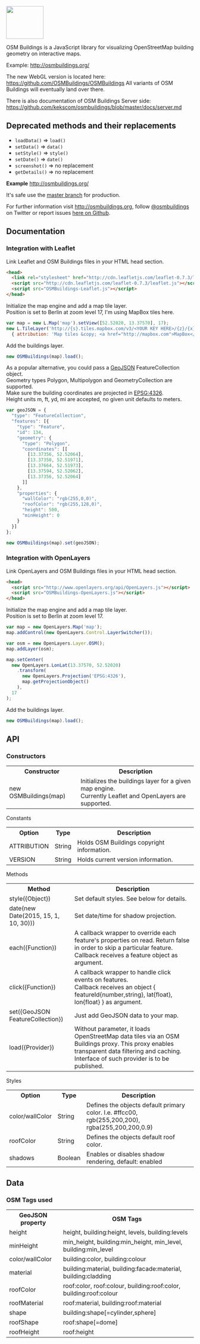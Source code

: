 <img src="http://osmbuildings.org/logo.svg" width="100" height="88">

OSM Buildings is a JavaScript library for visualizing OpenStreetMap building geometry on interactive maps.

Example: http://osmbuildings.org/

The new WebGL version is located here: https://github.com/OSMBuildings/OSMBuildings
All variants of OSM Buildings will eventually land over there.

There is also documentation of OSM Buildings Server side:
https://github.com/kekscom/osmbuildings/blob/master/docs/server.md

## Deprecated methods and their replacements

  - `loadData()` => `load()`
  - `setData()` => `data()`
  - `setStyle()` => `style()`
  - `setDate()` => `date()`
  - `screenshot()` => no replacement
  - `getDetails()` => no replacement

**Example** http://osmbuildings.org/

It's safe use the [master branch](https://github.com/kekscom/osmbuildings/tree/master/dist/) for production.

For further information visit http://osmbuildings.org, follow [@osmbuildings](https://twitter.com/osmbuildings/) on Twitter or report issues [here on Github](https://github.com/kekscom/osmbuildings/issues/).


## Documentation

### Integration with Leaflet

Link Leaflet and OSM Buildings files in your HTML head section.

~~~ html
<head>
  <link rel="stylesheet" href="http://cdn.leafletjs.com/leaflet-0.7.3/leaflet.css">
  <script src="http://cdn.leafletjs.com/leaflet-0.7.3/leaflet.js"></script>
  <script src="OSMBuildings-Leaflet.js"></script>
</head>
~~~

Initialize the map engine and add a map tile layer.<br>
Position is set to Berlin at zoom level 17, I'm using MapBox tiles here.

~~~ javascript
var map = new L.Map('map').setView([52.52020, 13.37570], 17);
new L.TileLayer('http://{s}.tiles.mapbox.com/v3/<YOUR KEY HERE>/{z}/{x}/{y}.png',
  { attribution: 'Map tiles &copy; <a href="http://mapbox.com">MapBox</a>', maxZoom: 17 }).addTo(map);
~~~

Add the buildings layer.

~~~ javascript
new OSMBuildings(map).load();
~~~

As a popular alternative, you could pass a <a href="http://www.geojson.org/geojson-spec.html">GeoJSON</a> FeatureCollection object.<br>
Geometry types Polygon, Multipolygon and GeometryCollection are supported.<br>
Make sure the building coordinates are projected in <a href="http://spatialreference.org/ref/epsg/4326/">EPSG:4326</a>.<br>
Height units m, ft, yd, mi are accepted, no given unit defaults to meters.

~~~ javascript
var geoJSON = {
  "type": "FeatureCollection",
  "features": [{
    "type": "Feature",
    "id": 134,
    "geometry": {
      "type": "Polygon",
      "coordinates": [[
        [13.37356, 52.52064],
        [13.37350, 52.51971],
        [13.37664, 52.51973],
        [13.37594, 52.52062],
        [13.37356, 52.52064]
      ]]
    },
    "properties": {
      "wallColor": "rgb(255,0,0)",
      "roofColor": "rgb(255,128,0)",
      "height": 500,
      "minHeight": 0
    }
  }]
};

new OSMBuildings(map).set(geoJSON);
~~~


### Integration with OpenLayers

Link OpenLayers and OSM Buildings files in your HTML head section.

~~~ html
<head>
  <script src="http://www.openlayers.org/api/OpenLayers.js"></script>
  <script src="OSMBuildings-OpenLayers.js"></script>
</head>
~~~

Initialize the map engine and add a map tile layer.<br>
Position is set to Berlin at zoom level 17.

~~~ javascript
var map = new OpenLayers.Map('map');
map.addControl(new OpenLayers.Control.LayerSwitcher());

var osm = new OpenLayers.Layer.OSM();
map.addLayer(osm);

map.setCenter(
  new OpenLayers.LonLat(13.37570, 52.52020)
    .transform(
      new OpenLayers.Projection('EPSG:4326'),
      map.getProjectionObject()
    ),
  17
);
~~~

Add the buildings layer.

~~~ javascript
new OSMBuildings(map).load();
~~~


## API

### Constructors

<table>
<tr>
<th>Constructor</th>
<th>Description</th>
</tr>

<tr>
<td>new OSMBuildings(map)</td>
<td>Initializes the buildings layer for a given map engine.<br>
Currently Leaflet and OpenLayers are supported.</td>
</tr>
</table>

Constants

<table>
<tr>
<th>Option</th>
<th>Type</th>
<th>Description</th>
</tr>

<tr>
<td>ATTRIBUTION</td>
<td>String</td>
<td>Holds OSM Buildings copyright information.</td>
</tr>

<tr>
<td>VERSION</td>
<td>String</td>
<td>Holds current version information.</td>
</tr>
</table>

Methods

<table>
<tr>
<th>Method</th>
<th>Description</th>
</tr>

<tr>
<td>style({Object})</td>
<td>Set default styles. See below for details.</td>
</tr>

<tr>
<td>date(new Date(2015, 15, 1, 10, 30)))</td>
<td>Set date/time for shadow projection.</td>
</tr>

<tr>
<td>each({Function})</td>
<td>A callback wrapper to override each feature's properties on read. Return false in order to skip a particular feature.<br>
Callback receives a feature object as argument.</td>
</tr>

<tr>
<td>click({Function})</td>
<td>A callback wrapper to handle click events on features.<br>
Callback receives an object { featureId{number,string}, lat{float}, lon{float} } as argument.</td>
</tr>

<tr>
<td>set({GeoJSON FeatureCollection})</td>
<td>Just add GeoJSON data to your map.</td>
</tr>

<tr>
<td>load({Provider})</td>
<td>Without parameter, it loads OpenStreetMap data tiles via an OSM Buildings proxy. This proxy enables transparent data filtering and caching.
Interface of such provider is to be published.</td>
</tr>
</table>

Styles

<table>
<tr>
<th>Option</th>
<th>Type</th>
<th>Description</th>
</tr>

<tr>
<td>color/wallColor</td>
<td>String</td>
<td>Defines the objects default primary color. I.e. #ffcc00, rgb(255,200,200), rgba(255,200,200,0.9)</td>
</tr>

<tr>
<td>roofColor</td>
<td>String</td>
<td>Defines the objects default roof color.</td>
</tr>

<tr>
<td>shadows</td>
<td>Boolean</td>
<td>Enables or disables shadow rendering, default: enabled</td>
</tr>
</table>


## Data

### OSM Tags used

<table>
<tr>
<th>GeoJSON property</th>
<th>OSM Tags</th>
</tr>

<tr>
<td>height</td>
<td>height, building:height, levels, building:levels</td>
</tr>

<tr>
<td>minHeight</td>
<td>min_height, building:min_height, min_level, building:min_level</td>
</tr>

<tr>
<td>color/wallColor</td>
<td>building:color, building:colour</td>
</tr>

<tr>
<td>material</td>
<td>building:material, building:facade:material, building:cladding</td>
</tr>

<tr>
<td>roofColor</td>
<td>roof:color, roof:colour, building:roof:color, building:roof:colour</td>
</tr>

<tr>
<td>roofMaterial</td>
<td>roof:material, building:roof:material</td>
</tr>

<tr>
<td>shape</td>
<td>building:shape[=cylinder,sphere]</td>
</tr>

<tr>
<td>roofShape</td>
<td>roof:shape[=dome]</td>
</tr>

<tr>
<td>roofHeight</td>
<td>roof:height</td>
</tr>
</table>
